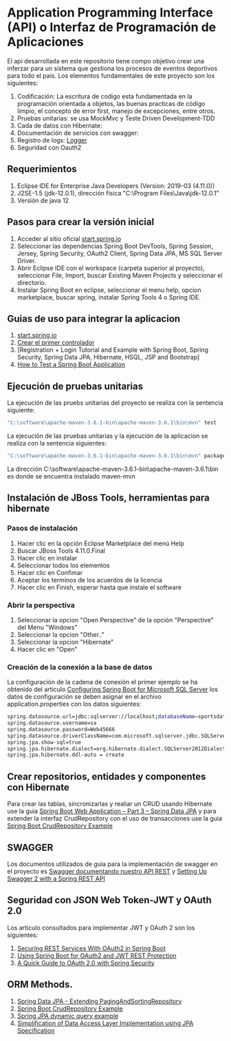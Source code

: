 # Application Programming Interface (API) o Interfaz de Programación de Aplicaciones

El api desarrollada en este repositorio tiene compo objetivo crear una inferzar para un sistema que gestiona los procesos de eventos deportivos para todo el pais.   Los elementos fundamentales de este proyecto son los siguientes:

1. Codificación: La escritura de codigo esta fundamentada en la programación orientada a objetos, las buenas practicas de código limpio, el concepto de error first, manejo de excepciones, entre otros.
2. Pruebas unitarias: se usa MockMvc y Teste Driven Development-TDD
3. Cada de datos con Hibernate:
4. Documentación de servicios con swagger:
5. Registro de logs:  [Logger](https://stackoverflow.com/questions/21881846/where-does-the-slf4j-log-file-get-saved)
6. Seguridad con Oauth2

## Requerimientos

1. Eclipse IDE for Enterprise Java Developers (Version: 2019-03 (4.11.0))
2. J2SE-1.5 (jdk-12.0.1), dirección física "C:\Program Files\Java\jdk-12.0.1"
3. Versión de java 12


## Pasos para crear la versión inicial

1. Acceder al sitio oficial [start.spring.io](https://start.spring.io/)
2. Seleccionar las dependencias Spring Boot DevTools, Spring Session, Jersey, Spring Security, OAuth2 Client, Spring Data JPA, MS SQL Server Driver.
3. Abrir Eclipse IDE con el workspace (carpeta superior al proyecto), seleccionar File, Import, buscar Existing Maven Projects y seleccionar el directorio.
4. Instalar Spring Boot en eclipse, seleccionar el menu help, opcion marketplace, buscar spring, instalar Spring Tools 4 o Spring IDE.

## Guias de uso para integrar la aplicacion
1. [start.spring.io](https://start.spring.io/)
2. [Crear el primer controlador](https://spring.io/guides/gs/spring-boot/)
3. [Registration + Login Tutorial and Example with Spring Boot, Spring Security, Spring Data JPA, Hibernate, HSQL, JSP and Bootstrap]
4. [How to Test a Spring Boot Application](https://stackabuse.com/how-to-test-a-spring-boot-application/)

## Ejecución de pruebas unitarias 

La ejecución de las pruebs unitarias del proyecto se realiza con la sentencia siguiente:
```sh
"C:\software\apache-maven-3.6.1-bin\apache-maven-3.6.1\bin\mvn" test
```

La ejecución de las pruebas unitarias y la ejecución de la aplicacion se realiza con la sentencia siguientes:
```sh
"C:\software\apache-maven-3.6.1-bin\apache-maven-3.6.1\bin\mvn" package && java -jar target/deportes_api-0.0.1-SNAPSHOT.jar
```

La dirección C:\software\apache-maven-3.6.1-bin\apache-maven-3.6.1\bin es donde se encuentra instalado maven-mvn


## Instalación de JBoss Tools, herramientas para hibernate

### Pasos de instalación

1. Hacer clic en la opción Eclipse Marketplace del menú Help
2. Buscar JBoss Tools 4.11.0.Final
3. Hacer clic en instalar
4. Seleccionar todos los elementos
5. Hacer clic en Confimar
6. Aceptar los terminos de los acuerdos de la licencia
7. Hacer clic en Finish, esperar hasta que instale el software

### Abrir la perspectiva

1. Seleccionar la opcion "Open Perspective" de la opción "Perspective" del Menu "Windows"
2. Seleccionar la opcion "Other.."
3. Seleccionar la opcion "Hibernate" 
4. Hacer clic en "Open"

### Creación de la conexión a la base de datos

La configuración de la cadena de conexión el primer ejemplo se ha obtenido del articulo [Configuring Spring Boot for Microsoft SQL Server](https://springframework.guru/configuring-spring-boot-for-microsoft-sql-server/) los datos de configuración se deben asignar en el archivo application.properties con los datos siguientes:

```sh
spring.datasource.url=jdbc:sqlserver://localhost;databaseName=sportsdata
spring.datasource.username=sa
spring.datasource.password=Web45666
spring.datasource.driverClassName=com.microsoft.sqlserver.jdbc.SQLServerDriver
spring.jpa.show-sql=true
spring.jpa.hibernate.dialect=org.hibernate.dialect.SQLServer2012Dialect
spring.jpa.hibernate.ddl-auto = create
```

## Crear repositorios, entidades y componentes con Hibernate

Para crear las tablas, sincronizarlas y realiar un CRUD usando Hibernate use la guia [Spring Boot Web Application – Part 3 – Spring Data JPA](https://springframework.guru/spring-boot-web-application-part-3-spring-data-jpa/) y para extender la interfaz CrudRepository con el uso de transacciones use la guia [Spring Boot CrudRepository Example](https://www.concretepage.com/spring-boot/spring-boot-crudrepository-example)


## SWAGGER

Los documentos utilizados de guia para la implementación de swagger en el proyecto es [Swagger documentando nuestro API REST](https://www.arquitecturajava.com/swagger-documentando-nuestro-api-rest/) y [Setting Up Swagger 2 with a Spring REST API](https://www.baeldung.com/swagger-2-documentation-for-spring-rest-api)

## Seguridad con JSON Web Token-JWT y OAuth 2.0

Los articulo consultados para implementar JWT y OAuth 2 son los siguientes:
1. [Securing REST Services With OAuth2 in Spring Boot](https://dzone.com/articles/securing-rest-services-with-oauth2-in-springboot-1)
2. [Using Spring Boot for OAuth2 and JWT REST Protection](https://www.toptal.com/spring/spring-boot-oauth2-jwt-rest-protection)
3. [A Quick Guide to OAuth 2.0 with Spring Security](https://developer.okta.com/blog/2019/03/12/oauth2-spring-security-guide?utm_campaign=text_website_all_multiple_dev_dev_oauth2-spring-security_null&utm_source=oauthio&utm_medium=cpc#build-your-client-app)


## ORM Methods.
1. [Spring Data JPA - Extending PagingAndSortingRepository](https://www.logicbig.com/tutorials/spring-framework/spring-data/using-paging-and-sorting-repository.html)
2. [Spring Boot CrudRepository Example](https://www.concretepage.com/spring-boot/spring-boot-crudrepository-example)
3. [Spring JPA dynamic query example](https://javadeveloperzone.com/spring/spring-jpa-dynamic-query-example/)
4. [Simplification of Data Access Layer Implementation using JPA Specification](https://medium.com/monstar-lab-bangladesh-engineering/simplification-of-data-access-layer-implementation-using-jpa-specification-43dda2da485)
